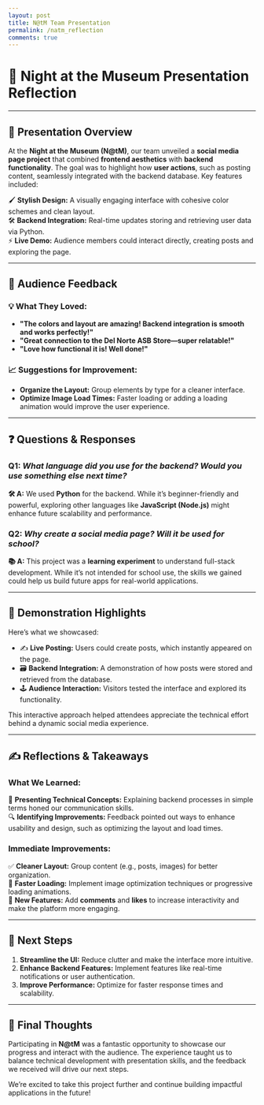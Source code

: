 ```yaml
---
layout: post
title: N@tM Team Presentation
permalink: /natm_reflection
comments: true
---
```


# 🌟 Night at the Museum Presentation Reflection

---

## 🎨 Presentation Overview
At the **Night at the Museum (N@tM)**, our team unveiled a **social media page project** that combined **frontend aesthetics** with **backend functionality**. The goal was to highlight how **user actions**, such as posting content, seamlessly integrated with the backend database. Key features included:

🖌️ **Stylish Design:** A visually engaging interface with cohesive color schemes and clean layout.  
🛠️ **Backend Integration:** Real-time updates storing and retrieving user data via Python.  
⚡ **Live Demo:** Audience members could interact directly, creating posts and exploring the page.

---

## 💬 Audience Feedback
### 💡 **What They Loved:**  
- **"The colors and layout are amazing! Backend integration is smooth and works perfectly!"**  
- **"Great connection to the Del Norte ASB Store—super relatable!"**  
- **"Love how functional it is! Well done!"**

### 📈 **Suggestions for Improvement:**  
- **Organize the Layout:** Group elements by type for a cleaner interface.  
- **Optimize Image Load Times:** Faster loading or adding a loading animation would improve the user experience.

---

## ❓ Questions & Responses
### **Q1:** *What language did you use for the backend? Would you use something else next time?*  
**🛠️ A:** We used **Python** for the backend. While it’s beginner-friendly and powerful, exploring other languages like **JavaScript (Node.js)** might enhance future scalability and performance.

### **Q2:** *Why create a social media page? Will it be used for school?*  
**📚 A:** This project was a **learning experiment** to understand full-stack development. While it’s not intended for school use, the skills we gained could help us build future apps for real-world applications.

---

## 🔎 Demonstration Highlights
Here’s what we showcased:  
- ✍️ **Live Posting:** Users could create posts, which instantly appeared on the page.  
- 🗃️ **Backend Integration:** A demonstration of how posts were stored and retrieved from the database.  
- 🕹️ **Audience Interaction:** Visitors tested the interface and explored its functionality.

This interactive approach helped attendees appreciate the technical effort behind a dynamic social media experience.

---

## ✍️ Reflections & Takeaways
### What We Learned:
🎤 **Presenting Technical Concepts:** Explaining backend processes in simple terms honed our communication skills.  
🔍 **Identifying Improvements:** Feedback pointed out ways to enhance usability and design, such as optimizing the layout and load times.

### Immediate Improvements:
✅ **Cleaner Layout:** Group content (e.g., posts, images) for better organization.  
🚀 **Faster Loading:** Implement image optimization techniques or progressive loading animations.  
💬 **New Features:** Add **comments** and **likes** to increase interactivity and make the platform more engaging.

---

## 🔮 Next Steps
1. **Streamline the UI:** Reduce clutter and make the interface more intuitive.  
2. **Enhance Backend Features:** Implement features like real-time notifications or user authentication.  
3. **Improve Performance:** Optimize for faster response times and scalability.  

---

## 🏅 Final Thoughts
Participating in **N@tM** was a fantastic opportunity to showcase our progress and interact with the audience. The experience taught us to balance technical development with presentation skills, and the feedback we received will drive our next steps.  

We’re excited to take this project further and continue building impactful applications in the future!  

